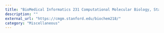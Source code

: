 ```yaml
---
title: "BioMedical Informatics 231 Computational Molecular Biology, Stanford University"
description: ""
external_url: "https://cmgm.stanford.edu/biochem218/"
category: "Miscellaneous"
---
```

